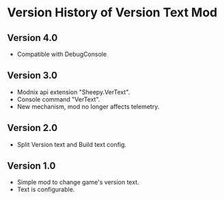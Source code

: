 ﻿# Version History of Version Text Mod

## Version 4.0

* Compatible with DebugConsole

## Version 3.0

* Modnix api extension "Sheepy.VerText".
* Console command "VerText".
* New mechanism, mod no longer affects telemetry.

## Version 2.0

* Split Version text and Build text config.

## Version 1.0

* Simple mod to change game's version text.
* Text is configurable.